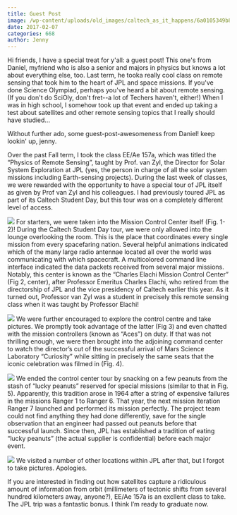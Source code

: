 ```yaml
---
title: Guest Post
image: /wp-content/uploads/old_images/caltech_as_it_happens/6a0105349b8251970b01b7c8c0edb2970b.jpg
date: 2017-02-07
categories: 668
author: Jenny
---
```


Hi friends,
I have a special treat for y'all: a guest post! This one's from Daniel, myfriend who is also a senior and majors in physics but knows a lot about everything else, too. Last term, he tooka really cool class on remote sensing that took him to the heart of JPL and space missions. If you've done Science Olympiad, perhaps you've heard a bit about remote sensing. (If you don't do SciOly, don't fret--a lot of Techers haven't, either!) When I was in high school, I somehow took up that event and ended up taking a test about satellites and other remote sensing topics that I really should have studied...

Without further ado, some guest-post-awesomeness from Daniel!
keep lookin' up,
jenny.

Over the past Fall term, I took the class EE/Ae 157a, which was titled the “Physics of Remote Sensing”, taught by Prof. van Zyl, the Director for Solar System Exploration at JPL (yes, the person in charge of all the solar system missions including Earth-sensing projects). During the last week of classes, we were rewarded with the opportunity to have a special tour of JPL itself as given by Prof van Zyl and his colleagues. I had previously toured JPL as part of its Caltech Student Day, but this tour was on a completely different level of access.


![](/old_images/caltech_as_it_happens/6a0105349b8251970b01b8d24ab4d5970c.jpg)
For starters, we were taken into the Mission Control Center itself (Fig. 1-2)! During the Caltech Student Day tour, we were only allowed into the lounge overlooking the room. This is the place that coordinates every single mission from every spacefaring nation. Several helpful animations indicated which of the many large radio antennae located all over the world was communicating with which spacecraft. A multicolored command line interface indicated the data packets received from several major missions. Notably, this center is known as the “Charles Elachi Mission Control Center” (Fig 2, center), after Professor Emeritus Charles Elachi, who retired from the directorship of JPL and the vice presidency of Caltech earlier this year. As it turned out, Professor van Zyl was a student in precisely this remote sensing class when it was taught by Professor Elachi!


![](/old_images/caltech_as_it_happens/6a0105349b8251970b01b7c8c0edd1970b.jpg)
We were further encouraged to explore the control centre and take pictures. We promptly took advantage of the latter (Fig 3) and even chatted with the mission controllers (known as “Aces”) on duty. If that was not thrilling enough, we were then brought into the adjoining command center to watch the director’s cut of the successful arrival of Mars Science Laboratory “Curiosity” while sitting in precisely the same seats that the iconic celebration was filmed in (Fig. 4).


![](/old_images/caltech_as_it_happens/6a0105349b8251970b01bb0963ddd8970d.jpg)
We ended the control center tour by snacking on a few peanuts from the stash of “lucky peanuts” reserved for special missions (similar to that in Fig. 5). Apparently, this tradition arose in 1964 after a string of expensive failures in the missions Ranger 1 to Ranger 6. That year, the next mission iteration Ranger 7 launched and performed its mission perfectly. The project team could not find anything they had done differently, save for the single observation that an engineer had passed out peanuts before that successful launch. Since then, JPL has established a tradition of eating “lucky peanuts” (the actual supplier is confidential) before each major event.


![](/old_images/6a01a73d94d1a8970d01b8d24ab534970c-pi.jpg)
We visited a number of other locations within JPL after that, but I forgot to take pictures. Apologies.

If you are interested in finding out how satellites capture a ridiculous amount of information from orbit (millimeters of tectonic shifts from several hundred kilometers away, anyone?), EE/Ae 157a is an excllent class to take. The JPL trip was a fantastic bonus. I think I’m ready to graduate now.

